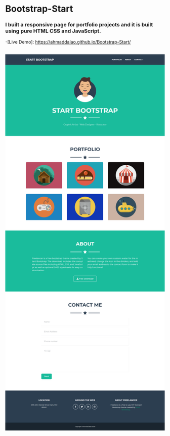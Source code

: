 # Bootstrap-Start


### I built a responsive page for portfolio projects and it is built using pure HTML CSS and JavaScript.


-[Live Demo]: https://ahmaddalao.github.io/Bootstrap-Start/



<br>
    <img src="https://raw.githubusercontent.com/AhmadDalao/Bootstrap-Start/master/image/bootstrap_start.png"  width="1000"/>
<br>


